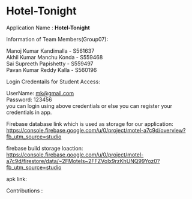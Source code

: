 # Hotel-Tonight
Application Name : <b> Hotel-Tonight </b>  <br>

Information of Team Members(Group07):

Manoj Kumar Kandimalla - S561637 <br>
Akhil Kumar Manchu Konda - S559468 <br>
Sai Supreeth Papishetty - S559497 <br>
Pavan Kumar Reddy Kalla - S560196 <br>

Login Credentails for Student Access: <br>

UserName: mk@gmail.com <br>
Password: 123456 <br>
you can login using above credentials or else you can register your credentials in app. <br>

Firebase database link which is used as storage for our application: <br>
https://console.firebase.google.com/u/0/project/motel-a7c9d/overview?fb_utm_source=studio <br>

firebase build storage loaction: <br>
https://console.firebase.google.com/u/0/project/motel-a7c9d/firestore/data/~2FMotels~2FFZVoIx9rzKhUNQ99Yoz0?fb_utm_source=studio <br>

apk link: <br>

Contributions : <br>

